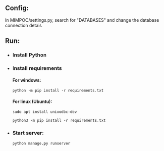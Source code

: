 ## Config:
In MIMPOC/settings.py, search for "DATABASES" and change the database connection detais

## Run:

- ### Install Python
- ### Install requirements

    #### For windows:
    `python -m pip install -r requirements.txt`

    #### For linux (Ubuntu):
    `sudo apt install unixodbc-dev`

    `python3 -m pip install -r requirements.txt`

- ### Start server:
    `python manage.py runserver`